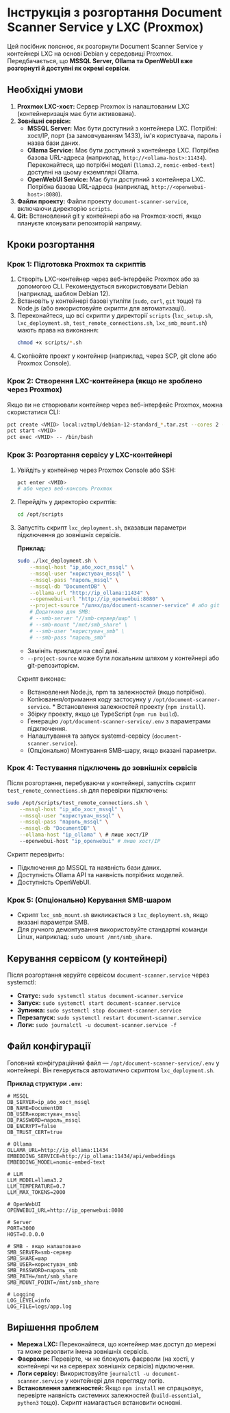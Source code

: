 # Інструкція з розгортання Document Scanner Service у LXC (Proxmox)

Цей посібник пояснює, як розгорнути Document Scanner Service у контейнері LXC на основі Debian у середовищі Proxmox. Передбачається, що **MSSQL Server, Ollama та OpenWebUI вже розгорнуті й доступні як окремі сервіси**.

## Необхідні умови

1.  **Proxmox LXC-хост:** Сервер Proxmox із налаштованим LXC (контейнеризація має бути активована).
2.  **Зовнішні сервіси:**
    *   **MSSQL Server:** Має бути доступний з контейнера LXC. Потрібні: хост/IP, порт (за замовчуванням 1433), ім'я користувача, пароль і назва бази даних.
    *   **Ollama Service:** Має бути доступний з контейнера LXC. Потрібна базова URL-адреса (наприклад, `http://<ollama-host>:11434`). Переконайтеся, що потрібні моделі (`llama3.2`, `nomic-embed-text`) доступні на цьому екземплярі Ollama.
    *   **OpenWebUI Service:** Має бути доступний з контейнера LXC. Потрібна базова URL-адреса (наприклад, `http://<openwebui-host>:8080`).
3.  **Файли проекту:** Файли проекту `document-scanner-service`, включаючи директорію `scripts`.
4.  **Git:** Встановлений git у контейнері або на Proxmox-хості, якщо плануєте клонувати репозиторій напряму.

## Кроки розгортання

### Крок 1: Підготовка Proxmox та скриптів

1.  Створіть LXC-контейнер через веб-інтерфейс Proxmox або за допомогою CLI. Рекомендується використовувати Debian (наприклад, шаблон Debian 12).
2.  Встановіть у контейнері базові утиліти (`sudo`, `curl`, `git` тощо) та Node.js (або використовуйте скрипти для автоматизації).
3.  Переконайтеся, що всі скрипти у директорії `scripts` (`lxc_setup.sh`, `lxc_deployment.sh`, `test_remote_connections.sh`, `lxc_smb_mount.sh`) мають права на виконання:
    ```bash
    chmod +x scripts/*.sh
    ```
4.  Скопіюйте проект у контейнер (наприклад, через SCP, git clone або Proxmox Console).

### Крок 2: Створення LXC-контейнера (якщо не зроблено через Proxmox)

Якщо ви не створювали контейнер через веб-інтерфейс Proxmox, можна скористатися CLI:
```bash
pct create <VMID> local:vztmpl/debian-12-standard_*.tar.zst --cores 2 --memory 2048 --net0 name=eth0,bridge=vmbr0,ip=dhcp --rootfs local-lvm:8 --unprivileged 1 --features nesting=1
pct start <VMID>
pct exec <VMID> -- /bin/bash
```

### Крок 3: Розгортання сервісу у LXC-контейнері

1.  Увійдіть у контейнер через Proxmox Console або SSH:
    ```bash
    pct enter <VMID>
    # або через веб-консоль Proxmox
    ```
2.  Перейдіть у директорію скриптів:
    ```bash
    cd /opt/scripts
    ```
3.  Запустіть скрипт `lxc_deployment.sh`, вказавши параметри підключення до зовнішніх сервісів.

    **Приклад:**
    ```bash
    sudo ./lxc_deployment.sh \
        --mssql-host "ip_або_хост_mssql" \
        --mssql-user "користувач_mssql" \
        --mssql-pass "пароль_mssql" \
        --mssql-db "DocumentDB" \
        --ollama-url "http://ip_ollama:11434" \
        --openwebui-url "http://ip_openwebui:8080" \
        --project-source "/шлях/до/document-scanner-service" # або git URL
        # Додатково для SMB:
        # --smb-server "//smb-сервер/шар" \
        # --smb-mount "/mnt/smb_share" \
        # --smb-user "користувач_smb" \
        # --smb-pass "пароль_smb"
    ```
    *   Замініть приклади на свої дані.
    *   `--project-source` може бути локальним шляхом у контейнері або git-репозиторієм.

    Скрипт виконає:
    *   Встановлення Node.js, npm та залежностей (якщо потрібно).
    *   Копіювання/отримання коду застосунку у `/opt/document-scanner-service`.    *   Встановлення залежностей проекту (`npm install`).
    *   Збірку проекту, якщо це TypeScript (`npm run build`).
    *   Генерацію `/opt/document-scanner-service/.env` з параметрами підключення.
    *   Налаштування та запуск systemd-сервісу (`document-scanner.service`).
    *   (Опціонально) Монтування SMB-шару, якщо вказані параметри.

### Крок 4: Тестування підключень до зовнішніх сервісів

Після розгортання, перебуваючи у контейнері, запустіть скрипт `test_remote_connections.sh` для перевірки підключень:

```bash
sudo /opt/scripts/test_remote_connections.sh \
    --mssql-host "ip_або_хост_mssql" \
    --mssql-user "користувач_mssql" \
    --mssql-pass "пароль_mssql" \
    --mssql-db "DocumentDB" \
    --ollama-host "ip_ollama" \ # лише хост/IP
    --openwebui-host "ip_openwebui" # лише хост/IP
```
Скрипт перевірить:
*   Підключення до MSSQL та наявність бази даних.
*   Доступність Ollama API та наявність потрібних моделей.
*   Доступність OpenWebUI.

### Крок 5: (Опціонально) Керування SMB-шаром

*   Скрипт `lxc_smb_mount.sh` викликається з `lxc_deployment.sh`, якщо вказані параметри SMB.
*   Для ручного демонтування використовуйте стандартні команди Linux, наприклад: `sudo umount /mnt/smb_share`.

## Керування сервісом (у контейнері)

Після розгортання керуйте сервісом `document-scanner.service` через systemctl:

*   **Статус:** `sudo systemctl status document-scanner.service`
*   **Запуск:** `sudo systemctl start document-scanner.service`
*   **Зупинка:** `sudo systemctl stop document-scanner.service`
*   **Перезапуск:** `sudo systemctl restart document-scanner.service`
*   **Логи:** `sudo journalctl -u document-scanner.service -f`

## Файл конфігурації

Головний конфігураційний файл — `/opt/document-scanner-service/.env` у контейнері. Він генерується автоматично скриптом `lxc_deployment.sh`.

**Приклад структури `.env`:**
```properties
# MSSQL
DB_SERVER=ip_або_хост_mssql
DB_NAME=DocumentDB
DB_USER=користувач_mssql
DB_PASSWORD=пароль_mssql
DB_ENCRYPT=false
DB_TRUST_CERT=true

# Ollama
OLLAMA_URL=http://ip_ollama:11434
EMBEDDING_SERVICE=http://ip_ollama:11434/api/embeddings
EMBEDDING_MODEL=nomic-embed-text

# LLM
LLM_MODEL=llama3.2
LLM_TEMPERATURE=0.7
LLM_MAX_TOKENS=2000

# OpenWebUI
OPENWEBUI_URL=http://ip_openwebui:8080

# Server
PORT=3000
HOST=0.0.0.0

# SMB - якщо налаштовано
SMB_SERVER=smb-сервер
SMB_SHARE=шар
SMB_USER=користувач_smb
SMB_PASSWORD=пароль_smb
SMB_PATH=/mnt/smb_share
SMB_MOUNT_POINT=/mnt/smb_share

# Logging
LOG_LEVEL=info
LOG_FILE=logs/app.log
```

## Вирішення проблем

*   **Мережа LXC:** Переконайтеся, що контейнер має доступ до мережі та може резолвити імена зовнішніх сервісів.
*   **Фаєрволи:** Перевірте, чи не блокують фаєрволи (на хості, у контейнері чи на серверах зовнішніх сервісів) підключення.
*   **Логи сервісу:** Використовуйте `journalctl -u document-scanner.service` у контейнері для перегляду логів.
*   **Встановлення залежностей:** Якщо `npm install` не спрацьовує, перевірте наявність системних залежностей (`build-essential`, `python3` тощо). Скрипт намагається встановити основні.
